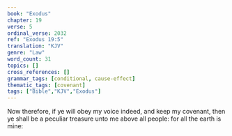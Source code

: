 ```yaml
---
book: "Exodus"
chapter: 19
verse: 5
ordinal_verse: 2032
ref: "Exodus 19:5"
translation: "KJV"
genre: "Law"
word_count: 31
topics: []
cross_references: []
grammar_tags: [conditional, cause-effect]
thematic_tags: [covenant]
tags: ["Bible","KJV","Exodus"]
---
```

Now therefore, if ye will obey my voice indeed, and keep my covenant, then ye shall be a peculiar treasure unto me above all people: for all the earth is mine:
